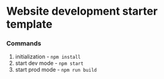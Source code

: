 # Website development starter template

### Commands
1. initialization - `npm install`
2. start dev mode - `npm start`
3. start prod mode - `npm run build`
